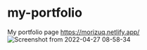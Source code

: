 # my-portfolio
My portfolio page
https://morizuq.netlify.app/
![Screenshot from 2022-04-27 08-58-34](https://user-images.githubusercontent.com/67459221/166134315-46027cf6-83fb-4fcd-b7f8-b55497f660bf.png)
